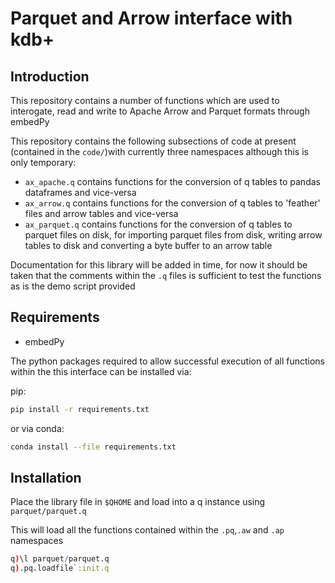 # Parquet and Arrow interface with kdb+

## Introduction

This repository contains a number of functions which are used to interogate, read and write to Apache Arrow and Parquet formats through embedPy

This repository contains the following subsections of code at present (contained in the `code/`)with currently three namespaces although this is only temporary:
*  `ax_apache.q`  contains functions for the conversion of q tables to pandas dataframes and vice-versa
*  `ax_arrow.q`   contains functions for the conversion of q tables to 'feather' files and arrow tables and vice-versa
*  `ax_parquet.q` contains functions for the conversion of q tables to parquet files on disk, for importing parquet files from disk, writing arrow tables to disk and converting a byte buffer to an arrow table


Documentation for this library will be added in time, for now it should be taken that the comments within the `.q` files is sufficient to test the functions as is the demo script provided


## Requirements

- embedPy

The python packages required to allow successful execution of all functions within the this interface can be installed via:

pip:
```bash
pip install -r requirements.txt
```

or via conda:
```bash
conda install --file requirements.txt
```

## Installation

Place the library file in `$QHOME` and load into a q instance using `parquet/parquet.q`

This will load all the functions contained within the `.pq`,`.aw` and `.ap` namespaces  
```q
q)\l parquet/parquet.q
q).pq.loadfile`:init.q
```
